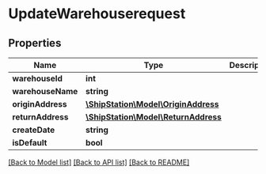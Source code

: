 # UpdateWarehouserequest

## Properties
Name | Type | Description | Notes
------------ | ------------- | ------------- | -------------
**warehouseId** | **int** |  | 
**warehouseName** | **string** |  | 
**originAddress** | [**\ShipStation\Model\OriginAddress**](OriginAddress.md) |  | 
**returnAddress** | [**\ShipStation\Model\ReturnAddress**](ReturnAddress.md) |  | 
**createDate** | **string** |  | 
**isDefault** | **bool** |  | 

[[Back to Model list]](../README.md#documentation-for-models) [[Back to API list]](../README.md#documentation-for-api-endpoints) [[Back to README]](../README.md)


